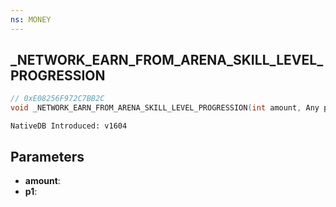 ```yaml
---
ns: MONEY
---
```

## _NETWORK_EARN_FROM_ARENA_SKILL_LEVEL_PROGRESSION

```c
// 0xE08256F972C7BB2C
void _NETWORK_EARN_FROM_ARENA_SKILL_LEVEL_PROGRESSION(int amount, Any p1);
```

```
NativeDB Introduced: v1604
```

## Parameters
* **amount**:
* **p1**:
